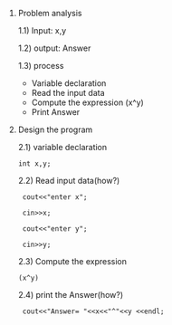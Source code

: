1) Problem analysis
   
   1.1) Input: x,y
   
   1.2) output: Answer 
   
   1.3) process
   - Variable declaration 
   - Read the input data
   - Compute the expression (x^y)
   - Print Answer

2) Design the program

   2.1) variable declaration

       int x,y;

   2.2) Read input data(how?)

        cout<<"enter x";

        cin>>x;

        cout<<"enter y";

        cin>>y;

   2.3) Compute the expression 
        
       (x^y)

   2.4) print the Answer(how?)

        cout<<"Answer= "<<x<<"^"<<y <<endl;
        

        

   
